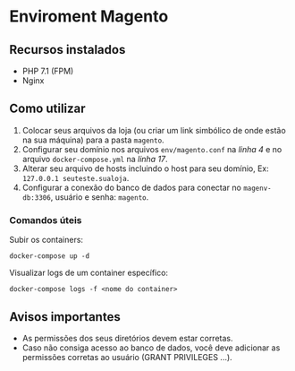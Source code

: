 # Enviroment Magento

## Recursos instalados

- PHP 7.1 (FPM)
- Nginx

## Como utilizar

1. Colocar seus arquivos da loja (ou criar um link simbólico de onde estão na sua máquina) para a pasta `magento`.
2. Configurar seu domínio nos arquivos `env/magento.conf` na *linha 4* e no arquivo `docker-compose.yml` na *linha 17*.
3. Alterar seu arquivo de hosts incluindo o host para seu domínio, Ex: `127.0.0.1 seuteste.sualoja`.
4. Configurar a conexão do banco de dados para conectar no `magenv-db:3306`, usuário e senha: `magento`.

### Comandos úteis

Subir os containers:

`docker-compose up -d`

Visualizar logs de um container específico:

`docker-compose logs -f <nome do container>`

## Avisos importantes

- As permissões dos seus diretórios devem estar corretas.
- Caso não consiga acesso ao banco de dados, você deve adicionar as permissões corretas ao usuário (GRANT PRIVILEGES ...).